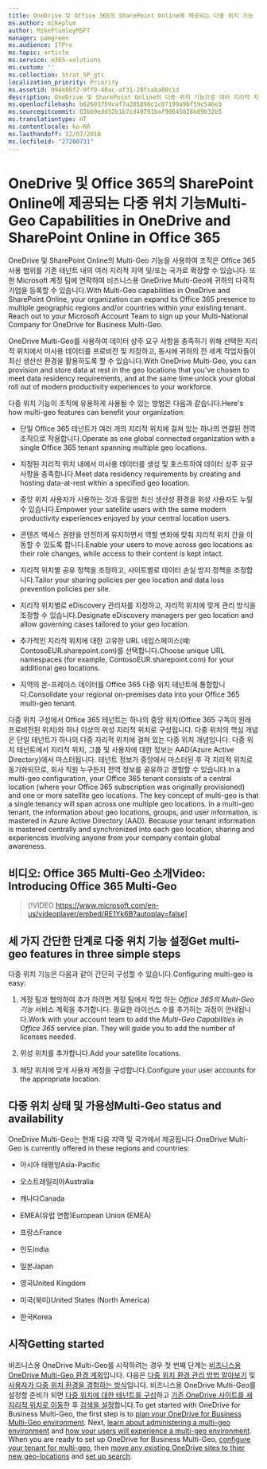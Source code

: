 ```yaml
---
title: OneDrive 및 Office 365의 SharePoint Online에 제공되는 다중 위치 기능
ms.author: mikeplum
author: MikePlumleyMSFT
manager: pamgreen
ms.audience: ITPro
ms.topic: article
ms.service: o365-solutions
ms.custom: ''
ms.collection: Strat_SP_gtc
localization_priority: Priority
ms.assetid: 094e86f2-9ff0-40ac-af31-28fcaba00c1d
description: OneDrive 및 SharePoint Online의 다중 위치 기능으로 여러 지리적 지역으로 Office 365 범위를 확장합니다.
ms.openlocfilehash: b62603759caf7a285896c1c87199a9bf59c546e3
ms.sourcegitcommit: 03bb9edd52b1b7cd49791baf90645828b89b32b5
ms.translationtype: HT
ms.contentlocale: ko-KR
ms.lasthandoff: 12/07/2018
ms.locfileid: "27200731"
---
```

# <a name="multi-geo-capabilities-in-onedrive-and-sharepoint-online-in-office-365"></a><span data-ttu-id="f77f3-103">OneDrive 및 Office 365의 SharePoint Online에 제공되는 다중 위치 기능</span><span class="sxs-lookup"><span data-stu-id="f77f3-103">Multi-Geo Capabilities in OneDrive and SharePoint Online in Office 365</span></span>

<span data-ttu-id="f77f3-p101">OneDrive 및 SharePoint Online의 Multi-Geo 기능을 사용하여 조직은 Office 365 사용 범위를 기존 테넌트 내의 여러 지리적 지역 및/또는 국가로 확장할 수 있습니다. 또한 Microsoft 계정 팀에 연락하여 비즈니스용 OneDrive Multi-Geo에 귀하의 다국적 기업을 등록할 수 있습니다.</span><span class="sxs-lookup"><span data-stu-id="f77f3-p101">With Multi-Geo capabilities in OneDrive and SharePoint Online, your organization can expand its Office 365 presence to multiple geographic regions and/or countries within your existing tenant. Reach out to your Microsoft Account Team to sign up your Multi-National Company for OneDrive for Business Multi-Geo.</span></span>
  
<span data-ttu-id="f77f3-106">OneDrive Multi-Geo를 사용하여 데이터 상주 요구 사항을 충족하기 위해 선택한 지리적 위치에서 미사용 데이터를 프로비전 및 저장하고, 동시에 귀하의 전 세계 작업자들이 최신 생산선 환경을 활용하도록 할 수 있습니다.</span><span class="sxs-lookup"><span data-stu-id="f77f3-106">With OneDrive Multi-Geo, you can provision and store data at rest in the geo locations that you've chosen to meet data residency requirements, and at the same time unlock your global roll out of modern productivity experiences to your workforce.</span></span>
  
<span data-ttu-id="f77f3-107">다중 위치 기능이 조직에 유용하게 사용될 수 있는 방법은 다음과 같습니다.</span><span class="sxs-lookup"><span data-stu-id="f77f3-107">Here's how multi-geo features can benefit your organization:</span></span>
  
- <span data-ttu-id="f77f3-108">단일 Office 365 테넌트가 여러 개의 지리적 위치에 걸쳐 있는 하나의 연결된 전역 조직으로 작용합니다.</span><span class="sxs-lookup"><span data-stu-id="f77f3-108">Operate as one global connected organization with a single Office 365 tenant spanning multiple geo locations.</span></span>
    
- <span data-ttu-id="f77f3-109">지정된 지리적 위치 내에서 미사용 데이터를 생성 및 호스트하여 데이터 상주 요구 사항을 충족합니다.</span><span class="sxs-lookup"><span data-stu-id="f77f3-109">Meet data residency requirements by creating and hosting data-at-rest within a specified geo location.</span></span>
    
- <span data-ttu-id="f77f3-110">중앙 위치 사용자가 사용하는 것과 동일한 최신 생산성 환경을 위성 사용자도 누릴 수 있습니다.</span><span class="sxs-lookup"><span data-stu-id="f77f3-110">Empower your satellite users with the same modern productivity experiences enjoyed by your central location users.</span></span>
    
- <span data-ttu-id="f77f3-111">콘텐츠 액세스 권한을 안전하게 유지하면서 역할 변화에 맞춰 지리적 위치 간을 이동할 수 있도록 합니다.</span><span class="sxs-lookup"><span data-stu-id="f77f3-111">Enable your users to move across geo locations as their role changes, while access to their content is kept intact.</span></span>
    
- <span data-ttu-id="f77f3-112">지리적 위치별 공유 정책을 조정하고, 사이트별로 데이터 손실 방지 정책을 조정합니다.</span><span class="sxs-lookup"><span data-stu-id="f77f3-112">Tailor your sharing policies per geo location and data loss prevention policies per site.</span></span>
    
- <span data-ttu-id="f77f3-113">지리적 위치별로 eDiscovery 관리자를 지정하고, 지리적 위치에 맞게 관리 방식을 조정할 수 있습니다.</span><span class="sxs-lookup"><span data-stu-id="f77f3-113">Designate eDiscovery managers per geo location and allow governing cases tailored to your geo location.</span></span>
    
- <span data-ttu-id="f77f3-114">추가적인 지리적 위치에 대한 고유한 URL 네임스페이스(예: ContosoEUR.sharepoint.com)를 선택합니다.</span><span class="sxs-lookup"><span data-stu-id="f77f3-114">Choose unique URL namespaces (for example, ContosoEUR.sharepoint.com) for your additional geo locations.</span></span>
    
- <span data-ttu-id="f77f3-115">지역의 온-프레미스 데이터를 Office 365 다중 위치 테넌트에 통합합니다.</span><span class="sxs-lookup"><span data-stu-id="f77f3-115">Consolidate your regional on-premises data into your Office 365 multi-geo tenant.</span></span>
    
<span data-ttu-id="f77f3-p102">다중 위치 구성에서 Office 365 테넌트는 하나의 중앙 위치(Office 365 구독이 원래 프로비전된 위치)와 하나 이상의 위성 지리적 위치로 구성됩니다. 다중 위치의 핵심 개념은 단일 테넌트가 하나의 다중 지리적 위치에 걸쳐 있는 다중 위치 개념입니다. 다중 위치 테넌트에서 지리적 위치, 그룹 및 사용자에 대한 정보는 AAD(Azure Active Directory)에서 마스터됩니다. 테넌트 정보가 중앙에서 마스터된 후 각 지리적 위치로 동기화되므로, 회사 직원 누구든지 전역 정보를 공유하고 경험할 수 있습니다.</span><span class="sxs-lookup"><span data-stu-id="f77f3-p102">In a multi-geo configuration, your Office 365 tenant consists of a central location (where your Office 365 subscription was originally provisioned) and one or more satellite geo locations. The key concept of multi-geo is that a single tenancy will span across one multiple geo locations. In a multi-geo tenant, the information about geo locations, groups, and user information, is mastered in Azure Active Directory (AAD). Because your tenant information is mastered centrally and synchronized into each geo location, sharing and experiences involving anyone from your company contain global awareness.</span></span>

## <a name="video-introducing-office-365-multi-geo"></a><span data-ttu-id="f77f3-120">비디오: Office 365 Multi-Geo 소개</span><span class="sxs-lookup"><span data-stu-id="f77f3-120">Video: Introducing Office 365 Multi-Geo</span></span>

> [!VIDEO https://www.microsoft.com/en-us/videoplayer/embed/RE1Yk6B?autoplay=false]
  
## <a name="get-multi-geo-features-in-three-simple-steps"></a><span data-ttu-id="f77f3-121">세 가지 간단한 단계로 다중 위치 기능 설정</span><span class="sxs-lookup"><span data-stu-id="f77f3-121">Get multi-geo features in three simple steps</span></span>

<span data-ttu-id="f77f3-122">다중 위치 기능은 다음과 같이 간단히 구성할 수 있습니다.</span><span class="sxs-lookup"><span data-stu-id="f77f3-122">Configuring multi-geo is easy:</span></span>
  
1. <span data-ttu-id="f77f3-p103">계정 팀과 협의하여 추가 하려면 계정 팀에서 작업 하는 _Office 365의 Multi-Geo 기능_ 서비스 계획을 추가합니다. 필요한 라이선스 수를 추가하는 과정이 안내됩니다.</span><span class="sxs-lookup"><span data-stu-id="f77f3-p103">Work with your account team to add the _Multi-Geo Capabilities in Office 365_ service plan. They will guide you to add the number of licenses needed.</span></span>
    
2. <span data-ttu-id="f77f3-125">위성 위치를 추가합니다.</span><span class="sxs-lookup"><span data-stu-id="f77f3-125">Add your satellite locations.</span></span>
    
3. <span data-ttu-id="f77f3-126">해당 위치에 맞게 사용자 계정을 구성합니다.</span><span class="sxs-lookup"><span data-stu-id="f77f3-126">Configure your user accounts for the appropriate location.</span></span>
    
## <a name="multi-geo-status-and-availability"></a><span data-ttu-id="f77f3-127">다중 위치 상태 및 가용성</span><span class="sxs-lookup"><span data-stu-id="f77f3-127">Multi-Geo status and availability</span></span>

<span data-ttu-id="f77f3-128">OneDrive Multi-Geo는 현재 다음 지역 및 국가에서 제공됩니다.</span><span class="sxs-lookup"><span data-stu-id="f77f3-128">OneDrive Multi-Geo is currently offered in these regions and countries:</span></span>
  
- <span data-ttu-id="f77f3-129">아시아 태평양</span><span class="sxs-lookup"><span data-stu-id="f77f3-129">Asia-Pacific</span></span>

- <span data-ttu-id="f77f3-130">오스트레일리아</span><span class="sxs-lookup"><span data-stu-id="f77f3-130">Australia</span></span>

- <span data-ttu-id="f77f3-131">캐나다</span><span class="sxs-lookup"><span data-stu-id="f77f3-131">Canada</span></span>

- <span data-ttu-id="f77f3-132">EMEA(유럽 연합)</span><span class="sxs-lookup"><span data-stu-id="f77f3-132">European Union (EMEA)</span></span>

- <span data-ttu-id="f77f3-133">프랑스</span><span class="sxs-lookup"><span data-stu-id="f77f3-133">France</span></span>

- <span data-ttu-id="f77f3-134">인도</span><span class="sxs-lookup"><span data-stu-id="f77f3-134">India</span></span>

- <span data-ttu-id="f77f3-135">일본</span><span class="sxs-lookup"><span data-stu-id="f77f3-135">Japan</span></span>

- <span data-ttu-id="f77f3-136">영국</span><span class="sxs-lookup"><span data-stu-id="f77f3-136">United Kingdom</span></span>

- <span data-ttu-id="f77f3-137">미국(북미)</span><span class="sxs-lookup"><span data-stu-id="f77f3-137">United States (North America)</span></span>

- <span data-ttu-id="f77f3-138">한국</span><span class="sxs-lookup"><span data-stu-id="f77f3-138">Korea</span></span>

## <a name="getting-started"></a><span data-ttu-id="f77f3-139">시작</span><span class="sxs-lookup"><span data-stu-id="f77f3-139">Getting started</span></span>

<span data-ttu-id="f77f3-p104">비즈니스용 OneDrive Multi-Geo를 시작하려는 경우 첫 번째 단계는 [비즈니스용 OneDrive Multi-Geo 환경 계획](plan-for-multi-geo.md)입니다. 다음은 [다중 위치 환경 관리 방법 알아보기](administering-a-multi-geo-environment.md) 및 [사용자가 다중 위치 환경을 경험하는 방식](multi-geo-user-experience.md)입니다. 비즈니스용 OneDrive Multi-Geo를 설정할 준비가 되면 [다중 위치에 대한 테넌트를 구성](multi-geo-tenant-configuration.md)하고 [기존 OneDrive 사이트를 새 지리적 위치로 이동](move-onedrive-between-geo-locations.md)한 후 [검색을 설정](configure-search-for-multi-geo.md)합니다.</span><span class="sxs-lookup"><span data-stu-id="f77f3-p104">To get started with OneDrive for Business Multi-Geo, the first step is to [plan your OneDrive for Business Multi-Geo environment](plan-for-multi-geo.md). Next, [learn about administering a multi-geo environment](administering-a-multi-geo-environment.md) and [how your users will experience a multi-geo environment](multi-geo-user-experience.md). When you are ready to set up OneDrive for Business Multi-Geo, [configure your tenant for multi-geo](multi-geo-tenant-configuration.md), then [move any existing OneDrive sites to thier new geo-locations](move-onedrive-between-geo-locations.md) and [set up search](configure-search-for-multi-geo.md).</span></span>

